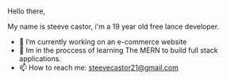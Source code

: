 ### 
Hello there,

  My name is steeve castor, i'm a 19 year old free lance developer.
   - 🔭 I’m currently working on an e-commerce website
   - 🌱 Im in the proccess of learning The MERN to build full stack applications.
   - 📫 How to reach me:
        steevecastor21@gmail.com
